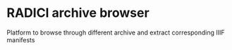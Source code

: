 # RADICI archive browser
Platform to browse through different archive and extract corresponding IIIF manifests
